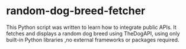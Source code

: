 # random-dog-breed-fetcher
This Python script was written to learn how to integrate public APIs. It fetches and displays a random dog breed using TheDogAPI, using only built-in Python libraries ,no external frameworks or packages required.
